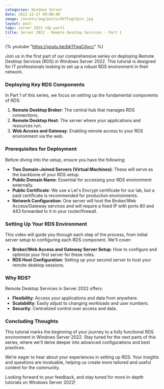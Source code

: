 ```yaml
---
categories: Windows Server
date: 2022-12-27 09:00:00
image: /assets/img/posts/bkTFagCdycc.jpg
layout: post
tags: server 2022 rdp part1
title: Server 2022 - Remote Desktop Services - Part 1
---
```


{% youtube "https://youtu.be/bkTFagCdycc" %}

Join us in the first part of our comprehensive series on deploying Remote Desktop Services (RDS) in Windows Server 2022. This tutorial is designed for IT professionals looking to set up a robust RDS environment in their network.

### Deploying Key RDS Components

In Part 1 of this series, we focus on setting up the fundamental components of RDS:

1. **Remote Desktop Broker**: The central hub that manages RDS connections.
2. **Remote Desktop Host**: The server where your applications and resources run.
3. **Web Access and Gateway**: Enabling remote access to your RDS environment via the web.

### Prerequisites for Deployment

Before diving into the setup, ensure you have the following:

- **Two Domain-Joined Servers (Virtual Machines)**: These will serve as the backbone of your RDS setup.
- **Public Domain Name**: Essential for accessing your RDS environment externally.
- **Public Certificate**: We use a Let's Encrypt certificate for our lab, but a paid certificate is recommended for production environments.
- **Network Configuration**: One server will host the Broker/Web Access/Gateway services and will require a fixed IP with ports 80 and 443 forwarded to it in your router/firewall.

### Setting Up Your RDS Environment

This video will guide you through each step of the process, from initial server setup to configuring each RDS component. We'll cover:

- **Broker/Web Access and Gateway Server Setup**: How to configure and optimize your first server for these roles.
- **RDS Host Configuration**: Setting up your second server to host your remote desktop sessions.

### Why RDS?

Remote Desktop Services in Server 2022 offers:

- **Flexibility**: Access your applications and data from anywhere.
- **Scalability**: Easily adjust to changing workloads and user numbers.
- **Security**: Centralized control over access and data.

### Concluding Thoughts

This tutorial marks the beginning of your journey to a fully functional RDS environment in Windows Server 2022. Stay tuned for the next parts of this series, where we'll delve deeper into advanced configurations and best practices.

We’re eager to hear about your experiences in setting up RDS. Your insights and questions are invaluable, helping us create more tailored and useful content for the community.

Looking forward to your feedback, and stay tuned for more in-depth tutorials on Windows Server 2022!